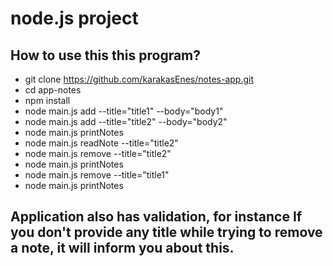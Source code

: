 # node.js project

## How to use this this program?

- git clone https://github.com/karakasEnes/notes-app.git
- cd app-notes
- npm install
- node main.js add --title="title1" --body="body1"
- node main.js add --title="title2" --body="body2"
- node main.js printNotes
- node main.js readNote --title="title2"
- node main.js remove --title="title2"
- node main.js printNotes
- node main.js remove --title="title1"
- node main.js printNotes

## Application also has validation, for instance If you don't provide any title while trying to remove a note, it will inform you about this.
